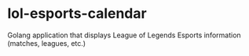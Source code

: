# lol-esports-calendar
Golang application that displays League of Legends Esports information (matches, leagues, etc.)
